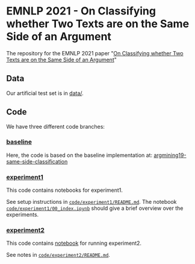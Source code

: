 # EMNLP 2021 - On Classifying whether Two Texts are on the Same Side of an Argument

The repository for the EMNLP 2021 paper "[On Classifying whether Two Texts are on the Same Side of an Argument](https://aclanthology.org/2021.emnlp-main.795/)"

## Data

Our artificial test set is in [data/](data/).

## Code

We have three different code branches:

### [baseline](code/baseline)

Here, the code is based on the baseline implementation at: [argmining19-same-side-classification](https://github.com/webis-de/argmining19-same-side-classification)

### [experiment1](code/experiment1)

This code contains notebooks for experiment1.

See setup instructions in [`code/experiment1/README.md`](code/experiment1/README.md).
The notebook [`code/experiment1/00_index.ipynb`](code/experiment1/00_index.ipynb) should give a brief overview over the experiments.

### [experiment2](code/experiment2)

This code contains [notebook](code/experiment2/same-side-classification_exp2.ipynb) for running experiment2.

See notes in [`code/experiment2/README.md`](code/experiment2/README.md).

